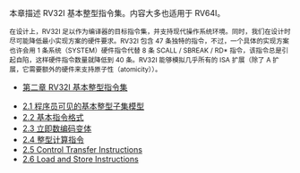 本章描述 RV32I 基本整型指令集。内容大多也适用于 RV64I。

<small>
在设计上，RV32I 足以作为编译器的目标指令集，并支持现代操作系统环境。同时，我们在设计时尽可能降低最小实现方案的硬件要求。RV32I 包含 47 条独特的指令，不过，一个具体的实现方案也许会用 1 条系统（SYSTEM）硬件指令代替 8 条 SCALL / SBREAK / RD* 指令，该指令总是引起自陷，这样硬件指令数量就降低到 40 条。RV32I 能够模拟几乎所有的 ISA 扩展（除了 A 扩展，它需要额外的硬件来支持原子性（atomicity））。
</small>

* [第二章 RV32I 基本整型指令集](README.md)
 - [2.1 程序员可见的基本整型子集模型](programmers-model.md)
 - [2.2 基本指令格式](base-instr-formats.md)
 - [2.3 立即数编码变体](imm-encoding-vars.md)
 - [2.4 整型计算指令](int-comp-instrs.md)
 - [2.5 Control Transfer Instructions](ctrl-tran-instrs.md)
 - [2.6 Load and Store Instructions](load-store-instrs.md)